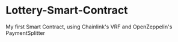 # Lottery-Smart-Contract
My first Smart Contract, using Chainlink's VRF and OpenZeppelin's PaymentSplitter

